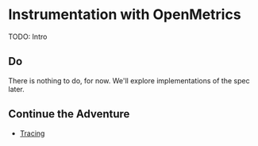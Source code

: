 # Instrumentation with OpenMetrics

TODO: Intro

## Do

There is nothing to do, for now. We'll explore implementations of the spec later.

## Continue the Adventure

* [Tracing](../tracing/README.md)
